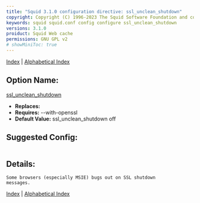 ```yaml
---
title: "Squid 3.1.0 configuration directive: ssl_unclean_shutdown"
copyright: Copyright (C) 1996-2023 The Squid Software Foundation and contributors
keywords: squid squid.conf config configure ssl_unclean_shutdown
versions: 3.1.0
proiduct: Squid Web cache
permissions: GNU GPL v2
# showMiniToc: true
---
```

[Index](index#toc_ssl_unclean_shutdown) | [Alphabetical Index](index_all#toc_ssl_unclean_shutdown)

## Option Name:
[ssl_unclean_shutdown](#ssl_unclean_shutdown)
 * **Replaces:** 
 * **Requires:** --with-openssl
 * **Default Value:** ssl_unclean_shutdown off


## Suggested Config:
```plaintext

```

## Details:

	Some browsers (especially MSIE) bugs out on SSL shutdown
	messages.



[Index](index#toc_ssl_unclean_shutdown) | [Alphabetical Index](index_all#toc_ssl_unclean_shutdown)

